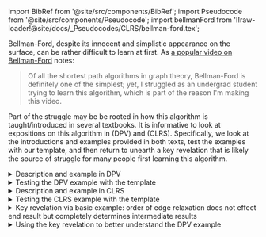 import BibRef from '@site/src/components/BibRef';
import Pseudocode from '@site/src/components/Pseudocode';
import bellmanFord from '!!raw-loader!@site/docs/_Pseudocodes/CLRS/bellman-ford.tex';

Bellman-Ford, despite its innocent and simplistic appearance on the surface, can be rather difficult to learn at first. As [a popular video on Bellman-Ford](https://www.youtube.com/watch?v=lyw4FaxrwHg&list=PLDV1Zeh2NRsDGO4--qE8yH72HFL1Km93P&index=21) notes:

> Of all the shortest path algorithms in graph theory, Bellman-Ford is definitely one of the simplest; yet, I struggled as an undergrad student trying to learn this algorithm, which is part of the reason I'm making this video.

Part of the struggle may be be rooted in how this algorithm is taught/introduced in several textbooks. It is informative to look at expositions on this algorithm in <BibRef id='DPV' pages='pp. 115-119'></BibRef> (DPV) and <BibRef id='TC2022' pages='pp. 612-616'></BibRef> (CLRS). Specifically, we look at the introductions and examples provided in both texts, test the examples with our template, and then return to unearth a key revelation that is likely the source of struggle for many people first learning this algorithm.

<details>
<summary> Description and example in DPV</summary>

The exposition that follows is based on what appears in <BibRef id='DPV' pages='pp. 115-119'></BibRef> (some parts have been modified so as to ensure these remarks are self-contained).

Dijkstra's algorithm [yes, Dijkstra's algorithm is covered before Bellman-Ford in DPV] works in part because the shortest path from the starting point $s$ to any node $v$ must pass exclusively through nodes that are closer than $v$. This no longer holds when edge lengths can be negative. In the figure below, the shortest path from $S$ to $A$ passes through $B$, a node that is further away! [Comically, the edge weight of $2$ is clearly an error and should instead read $-2$.]

<div align='center' className='centeredImageDiv'>
  <img width='200px' src={require('@site/static/img/templates/graphs/f14.png').default} />
</div>

What needs to be changed in order to accommodate this new complication? To answer this, let's take a particular high-level view of Dijkstra's algorithm. A crucial invariant is that the `dist` values it maintains are always either overestimates or exactly correct. They start off at $\infty$, and the only way they ever change is by updating along an edge:

```a
PROCEDURE UPDATE((u, v) in E)
dist(v) = min{dist(v), dist(u) + l(u, v)}
```

This *update* operation is simply an expression of the fact that the distance to $v$ cannot possibly be more than the distance to $u$, plus $l(u, v)$. It has the following properties.

1. It gives the correct distance to $v$ in the particular case where $u$ is the second-last node in the shortest path to $v$, and $\dist(u)$ is correctly set.
2. It will never make $\dist(v)$ too small, and in this sense it is *safe*. For instance, a slew of extraneous `update`'s can't hurt.

This operation is extremely useful: it is harmless, and if used carefully, will correctly set distances. In fact, Dijkstra's algorithm can be thought of simply as a sequence of `update`'s. We know this particular sequence doesn't work with negative edges, but is there some other sequence that does? To get a sense of the properties this sequence must possess, let's pick a node $t$ and look at the shortest path to it from $s$.

<div align='center' className='centeredImageDiv'>
  <img width='500px' src={require('@site/static/img/templates/graphs/f12.png').default} />
</div>

This path can have at most $|V| - 1$ edges. Why? The answer is probably more nuanced than it seems at first. The following explanation is given in <BibRef id='TC2022' pages='pp. 607-608'></BibRef>:

> Can a shortest path contain a cycle? As we have just seen, it cannot contain a negative-weight cycle. Nor can it contain a positive-weight cycle, since removing the cycle from the path produces a path with the same source and destination vertices and a lower path weight. That is, if $p = \langle v_0, v_1, \ldots, v_k\rangle$ is a path and $c = \langle v_i, v_{i+1}, \ldots, v_j\rangle$ is a positive-weight cycle on this path (so that $v_i = v_j$ and $w(c) > 0$), then the path $p' = \langle v_0, v_1, \ldots, v_i, v_{j+1}, v_{j+2}, \ldots v_k\rangle$ has weight $w(p') = w(p) - w(c) < w(p)$, and so $p$ cannot be a shortest path from $v_0$ to $v_k$.
>
> That leaves only 0-weight cycles. You can remove a 0-weight cycle from any path to produce another path whose weight is the same. Thus, if there is a shortest path from a source vertex $s$ to a destination vertex $v$ that contains a 0-weight cycle, then there is another shortest path from $s$ to $v$ without this cycle. As long as a shortest path has 0-weight cycles, you can repeatedly remove these cycles from the path until you have a shortest path that is cycle-free. Therefore, without loss of generality, assume that shortest paths have no cycles, that is, they are simple paths.
>
> Since any acyclic path in a graph $G = (V, E)$ contains at most $|V|$ distinct vertices [i.e., a path passing through every vertex], it also contains at most $|V| - 1$ edges. Assume, therefore, that any shortest path
contains at most $|V| - 1$ edges.

The last paragraph above is the key takeaway. Returning to our description of the shortest path image: the shortest path from $s$ to $t$ can have at most $|V| - 1$ edges per the excerpt above. If the sequence of updates performed includes $(s, u_1), (u_1, u_2), (u_2, u_3), \ldots, (u_k, t)$, *in that order* (though not necessarily consecutively), then by the first property the distance to $t$ will be correctly computed. It doesn't matter what other updates occur on these edges, or what happens in the rest of the graph, because updates are *safe*.

But still, if we don't know all the shortest paths beforehand, how can we be sure to update the right edges in the right order? Here is an easy solution: simply update *all* the edges, $|V| − 1$ times! The resulting $O(|V|\cdot |E|)$ procedure is called the Bellman-Ford algorithm and is shown below in pseudocode:

```
PROCEDURE ShortestPaths(G, l, s)
Input:    Directed graph G = (V, E)
          edge lengths {l_e : e in E} with no negative cycles.

Output:   For all vertices u reachable from s, dist(u) is set
          to the distance from s to u

for all u in V:
  dist(u) = +infty
  prev(u) = nil

dist(s) = 0
repeat |V| - 1 times:
  for all e in E:
    update(e)
```

An example run of the algorithm is shown below:

<div align='center' className='centeredImageDiv'>
  <img width='800px' src={require('@site/static/img/templates/graphs/f11.png').default} />
</div>

A note about implementation: for many graphs, the maximum number of edges in any shortest path is substantially less than $|V| − 1$, with the result that fewer rounds of updates are needed. Therefore, it makes sense to add an extra check to the shortest-path algorithm, to make it terminate immediately after any round in which no update occurred.

What about negative cycles? If the length of edge $(E, B)$ in the figure above were changed to $-4$, then the graph would have a *negative cycle* $A\to E\to B\to A$. In such situations, it doesn't make sense to even ask about shortest paths. There is a path of length 2 from $A$ to $E$. But going round the cycle, there's also a path of length 1, and going round multiple times, we find paths of lengths 0, $−1$, $−2$, and so on.

The shortest-path problem is ill-posed in graphs with negative cycles. As might be expected, our algorithm in the pseudocode above (i.e., Bellman-Ford) works only in the absence of such cycles. But where did this assumption appear in the derivation of the algorithm? Well, it slipped in when we asserted the *existence* of a shortest path from $s$ to $t$.

Fortunately, it is easy to automatically detect negative cycles and issue a warning. Such a cycle would allow us to endlessly apply rounds of `update` operations, reducing `dist` estimates every time. So instead of stopping after $|V| − 1$ iterations, perform one extra round. There is a negative cycle if and only if some `dist` value is reduced during this final round.

</details>

<details>
<summary> Testing the DPV example with the template</summary>

To effectively test our template code, first convert the example graph into an adjacency list:

<div align='center' className='centeredImageDiv'>
  <img width='800px' src={require('@site/static/img/templates/graphs/f11.png').default} />
</div>

Map the letter nodes to their numeric equivalent:

```
S: 0
A: 1
B: 2
C: 3
D: 4
E: 5
F: 6
G: 7
```

Then we get the following adjacency list representation of the graph above:

```python
graph = {
    0: [(1, 10), (7, 8)],
    1: [(5, 2)],
    2: [(1, 1), (3, 1)],
    3: [(4, 3)],
    4: [(5, -1)],
    5: [(2, -2)],
    6: [(1, -4), (5, -1)],
    7: [(6, 1)]
}
```

Let's now use a modified version of the template code where comments have been removed and we've added a `print` statement to show the `distances` array after each iteration of relaxing all edges:

```python
def bellman_ford(graph, start):
    n = len(graph)
    distances = [float('inf')] * n
    distances[start] = 0
    predecessors = [None] * n
    
    for _ in range(n - 1):
        edge_updated = False
        for node in range(n):
            for neighbor, weight in graph[node]:
                if distances[node] != float('inf') and distances[node] + weight < distances[neighbor]:
                    edge_updated = True
                    distances[neighbor] = distances[node] + weight
                    predecessors[neighbor] = node
        
        # highlight-success-next-line
        print(distances)
        
        if not edge_updated:
            return distances, predecessors
    
    for node in range(n):
        for neighbor, weight in graph[node]:
            if distances[node] != float('inf') and distances[node] + weight < distances[neighbor]:
                return False
            
    return distances, predecessors

graph = {
    0: [(1, 10), (7, 8)],
    1: [(5, 2)],
    2: [(1, 1), (3, 1)],
    3: [(4, 3)],
    4: [(5, -1)],
    5: [(2, -2)],
    6: [(1, -4), (5, -1)],
    7: [(6, 1)]
}

bellman_ford(graph, 0)
```

We get the following printed to the console (the initial `distances` array, before any iteration has taken place, has been included for the sake of clarity):

```python
#  S    A     B     C     D     E     F     G
[  0,  inf,  inf,  inf,  inf,  inf,  inf,  inf  ]   # after iteration 0 (initial distances array)
[  0,   10,   10,  inf,  inf,   12,    9,    8  ]   # after iteration 1
[  0,    5,   10,   11,   14,    8,    9,    8  ]   # after iteration 2
[  0,    5,    5,   11,   14,    7,    9,    8  ]   # after iteration 3
[  0,    5,    5,    6,    9,    7,    9,    8  ]   # after iteration 4
[  0,    5,    5,    6,    9,    7,    9,    8  ]   # after iteration 5 (no edges updated, terminate early)
```

If we're first learning about Bellman-Ford, then the output above is probably very confusing. The *end result*, namely the final `distances` array, is the same as in the book's example: `[0, 5, 5, 6, 9, 7, 9, 8]`. But everything else (i.e., the intermediate results) is very different. Why? We'll return to this example to see why, but let's first look at the example from CLRS to get a hint.

</details>

<details>
<summary> Description and example in CLRS</summary>

The terminology and notation used in the following initial description by CLRS may be foreign, but the illustrated example should clear up any confusion.

The Bellman-Ford algorithm solves the single-source shortest-paths problem in the general case in which edge weights may be negative. Given a weighted, directed graph $G = (V, E)$ with source vertex $s$ and weight function $w\colon E\to\R$, the Bellman-Ford algorithm returns a boolean value indicating whether there is a negative-weight cycle that is reachable from the source. If there is such a cycle, the algorithm indicates that no solution exists. If there is no such cycle, the algorithm produces the shortest paths and their weights.

The procedure BELLMAN-FORD relaxes edges, progressively decreasing an estimate $v.d$ on the weight of a shortest path from the source $s$ to each vertex $v\in V$ until it achieves the actual shortest-path weight $\delta(s, v)$. The algorithm returns TRUE if and only if the graph contains no negative-weight cycles that are reachable from the source.

<Pseudocode
    content={bellmanFord}
    algID="bellman-ford"
    options={{ lineNumber: true, captionCount: 0, noEnd: true }}
/>

The figure below shows the execution of the Bellman-Ford algorithm on a graph with 5 vertices. After initializing the $d$ and $\pi$ values of all vertices in line 1, the algorithm makes $|V| - 1$ passes over the edges of the graph. Each pass is one iteration of the for loop of lines 2-4 and consists of relaxing each edge of the graph once. Figures (b)-(e) show the state of the algorithm after each of the four passes over the edges. After making $|V| - 1$ passes, lines 5-8 check for a negative-weight cycle and return the appropriate boolean value.

<div align='center' className='centeredImageDiv'>
  <img width='800px' src={require('@site/static/img/templates/graphs/f15.png').default} />
</div>

The figure above shows the execution of the Bellman-Ford algorithm. The source is vertex $s$. The $d$ values appear within the vertices, and blue edges indicate predecessor values: if edge $(u, v)$ is blue, then $v.\pi = u$. In this particular example, each pass relaxes the edges in the order $(t, x)$, $(t, y)$, $(t, z)$, $(x, t)$, $(y, x)$, $(y, z)$, $(z, x)$, $(z, s)$, $(s, t)$, $(s, y)$. **(a)** The situation just before the first pass over the edges. **(b)–(e)** The situation after each successive pass over the edges. Vertices whose shortest-path estimates and predecessors have changed due to a pass are highlighted in orange. The $d$ and $\pi$ values in part (e) are the ûnal values. The Bellman-Ford algorithm returns TRUE in this example.

</details>

<details>
<summary> Testing the CLRS example with the template</summary>

Let's see if we can test our template against the example provided in CLRS:

<div align='center' className='centeredImageDiv'>
  <img width='800px' src={require('@site/static/img/templates/graphs/f15.png').default} />
</div>

As with the DPV example, we should start by mapping the letter nodes to their numeric equivalent. What number should we assign to each node? The order in which each edge is relaxed suggests a natural labeling scheme:

```python
[
  (t, x), (t, y), (t, z), # t: 0
  (x, t),                 # x: 1
  (y, x), (y, z),         # y: 2
  (z, x), (z, s),         # z: 3
  (s, t), (s, y)          # s: 4
]
```

What will we get when we represent the graph as an adjacency list and use the modified template as before (where we printed the `distances` array after each iteration)? Let's see:

```python
def bellman_ford(graph, start):
    # ...

graph = {
    0: [(1, 5), (2, 8), (3, -4)],
    1: [(0, -2)],
    2: [(1, -3), (3, 9)],
    3: [(1, 7), (4, 2)],
    4: [(0, 6), (2, 7)],
}

bellman_ford(graph, 4)
```

We get the following printed to the console (the initial `distances` array, before any iteration has taken place, has been included for the sake of clarity):

```python
#   t     x     y     z    s
[  inf,  inf,  inf,  inf,  0  ]   # after iteration 0 (initial distances array)
[    6,  inf,    7,  inf,  0  ]   # after iteration 1
[    6,    4,    7,    2,  0  ]   # after iteration 2
[    2,    4,    7,    2,  0  ]   # after iteration 3
[    2,    4,    7,   -2,  0  ]   # after iteration 4 (|V| - 1 iterations with no negative cycle)
```

Each line above exactly matches the figures (a)-(e), respectively. How is it possible that our template reproduced *exactly* what was given in CLRS and was not even close for DPV? The key revelation is provided in the next and final remark.

</details>

<details>
<summary> Key revelation via basic example: order of edge relaxation does not effect end result but completely determines intermediate results</summary>

As another comment mentions in the [previously linked](https://www.youtube.com/watch?v=lyw4FaxrwHg&list=PLDV1Zeh2NRsDGO4--qE8yH72HFL1Km93P&index=21) video, let's consider the very basic linearly connected graph `0 -> 1 -> 2 -> 3`, where the source node is `0` and all edge weights are `1`. Such a graph may be represented in code with the following adjacency list:

```python
graph = {
    0: [(1, 1)],
    1: [(2, 1)],
    2: [(3, 1)],
    3: []
}
```

Since *the order of edge updates in Bellman-Ford is random*, let's consider what would happen in the worst possible case. For the first iteration, we would update the edge `0 -> 1` *at the end*; that is, let's purposely let the edge `0 -> 1` be the *last* edge we "randomly" update. For the graph `0 -> 1 -> 2 -> 3` with edge weights `1`, this means `0 -> 1` is the only edge whose relaxation/processing reduces the distances to a node (i.e., the distance to node `1` is now `1` instead of infinity). Similarly, for iterations 2 and 3 we update `1 -> 2` and `2 -> 3` at the end:

```python
[0, inf, inf, inf] # after iteration 0 (initial distances array)
[0,   1, inf, inf] # after iteration 1
[0,   1,   2, inf] # after iteration 2
[0,   1,   2,   3] # after iteration 3 (|V| - 1 iterations with no negative cycle)
```

Hence, in the worst case, it can take $|V| - 1$ iterations to propagate the edge weights appropriately. Let's test our template code with this basic graph. If we run the same template code that we ran for the examples in DPV and CLRS, then we get the following:

```python
[0, inf, inf, inf]  # after iteration 0 (initial distances array)
[0,   1    2,   3]  # after iteration 1
[0,   1    2,   3]  # after iteration 2 (no edges updated, terminate early)
```

What's going on? Why aren't we getting the results discussed above? Because the results discussed above were in the *worst case*, where we purposely delayed processing the edge connected to the source node until the end. Let's examine the template code:

```python
def bellman_ford(graph, start):
    n = len(graph)
    distances = [float('inf')] * n
    distances[start] = 0
    predecessors = [None] * n
    
    for _ in range(n - 1):
        edge_updated = False
        #highlight-error-next-line
        for node in range(n):
            for neighbor, weight in graph[node]:
                if distances[node] != float('inf') and distances[node] + weight < distances[neighbor]:
                    edge_updated = True
                    distances[neighbor] = distances[node] + weight
                    predecessors[neighbor] = node
        
        print(distances)
        
        if not edge_updated:
            return distances, predecessors
    
    for node in range(n):
        for neighbor, weight in graph[node]:
            if distances[node] != float('inf') and distances[node] + weight < distances[neighbor]:
                return False
            
    return distances, predecessors
```

The highlighted line `for node in range(n):` ensures we always start edge relaxations from the node with label `0`, whether or not that node is the source node. Recall the edge labeling from the CLRS example:

```python
[
  (t, x), (t, y), (t, z), # t: 0
  (x, t),                 # x: 1
  (y, x), (y, z),         # y: 2
  (z, x), (z, s),         # z: 3
  #highlight-success-next-line
  (s, t), (s, y)          # s: 4
]
```

Note how the source node, highlighted above, has a node label of `4`. This means that all edges connected to the source update *at the end* when `for node in range(n):` fires. Hence, the only edges relaxed in a meaningful way after the first iteration are those directly connected with the source node.

What if we changed the highlighted line `for node in range(n):` to `for node in [3, 2, 1, 0]:` for the basic graph example? Then all edges directly connected to the source node are processed *last*. We're basically customizing our template to be as inefficient as possible so as to show how we can ensure the maximum number of iterations occur. And, sure enough, running the template code with this modification results in exactly what we discussed for the worst case scenario:

```python
[0, inf, inf, inf] # after iteration 0 (initial distances array)
[0,   1, inf, inf] # after iteration 1
[0,   1,   2, inf] # after iteration 2
[0,   1,   2,   3] # after iteration 3 (|V| - 1 iterations with no negative cycle)
```

</details>

<details>
<summary> Using the key revelation to better understand the DPV example</summary>

Let's return to the DPV example that started all of this:

<div align='center' className='centeredImageDiv'>
  <img width='800px' src={require('@site/static/img/templates/graphs/f11.png').default} />
</div>

Running our template code resulted in the following:

```python
#  S    A     B     C     D     E     F     G
[  0,  inf,  inf,  inf,  inf,  inf,  inf,  inf  ]   # after iteration 0 (initial distances array)
[  0,   10,   10,  inf,  inf,   12,    9,    8  ]   # after iteration 1
[  0,    5,   10,   11,   14,    8,    9,    8  ]   # after iteration 2
[  0,    5,    5,   11,   14,    7,    9,    8  ]   # after iteration 3
[  0,    5,    5,    6,    9,    7,    9,    8  ]   # after iteration 4
[  0,    5,    5,    6,    9,    7,    9,    8  ]   # after iteration 5 (no edges updated, terminate early)
```

The end result was the same as that in the figure, but the intermediate results were very different. The "key revelation" discussion in the previous widget explains why. The line `for node in range(n):` in the main loop of our template code ensured we *started* by processing all edges directly connected to whatever node was labelled `0`. Of course, in this case, node `S`, the source node, was labelled as node `0`, which means all edges directly connected to the source node were the first ones to be meaningfully relaxed. This efficiency would usually be considered a good thing. But not when we're trying to better understand an example! 

CLRS gave us the exact order in which edges were processed, making it clear they were trying to be as inefficient as possible in order to highlight when $|V|-1$ iterations could be necessary. Similarly, if we intentionally process the edges connected to the source node *last*, then maybe we can go about reproducing the table provided in DPV, where $|V|-1 = 8-1 = 7$ iterations are necessary to get the final `distances` array.

After some tinkering, we discover that if we replace the line `for node in range(n):` in the main loop with `for node in [4, 3, 2, 5, 1, 6, 7, 0]:`, then we end up reproducing the table of results provided in the DPV example:

```python
#  S    A     B     C     D     E     F     G
[  0,  inf,  inf,  inf,  inf,  inf,  inf,  inf  ]   # after iteration 0 (initial distances array)
[  0,  10,   inf,  inf,  inf,  inf,  inf,    8  ]   # after iteration 1
[  0,  10,   inf,  inf,  inf,   12,    9,    8  ]   # after iteration 2
[  0,   5,    10,  inf,  inf,    8,    9,    8  ]   # after iteration 3
[  0,   5,     6,   11,  inf,    7,    9,    8  ]   # after iteration 4
[  0,   5,     5,    7,   14,    7,    9,    8  ]   # after iteration 5
[  0,   5,     5,    6,   10,    7,    9,    8  ]   # after iteration 6
[  0,   5,     5,    6,    9,    7,    9,    8  ]   # after iteration 7 (|V| - 1 iterations with no negative cycle)
```

What's the exact order in which the edges were processed? Since the letter-number mapping for the nodes in this example is

```
 D, C, B, E, A, F, G, S
[4, 3, 2, 5, 1, 6, 7, 0]
```

we can use the adjacency list representation of the graph 

```python
graph = {
    0: [(1, 10), (7, 8)],
    1: [(5, 2)],
    2: [(1, 1), (3, 1)],
    3: [(4, 3)],
    4: [(5, -1)],
    5: [(2, -2)],
    6: [(1, -4), (5, -1)],
    7: [(6, 1)]
}
```

to fully specify the order in which edges are relaxed for each iteration:

```python
#   D, C, B, E, A, F, G, S
#  [4, 3, 2, 5, 1, 6, 7, 0]

[
  (D, E),         # D-connected edges
  (C, D),         # C-connected edges
  (B, A), (B, C), # B-connected edges
  (E, B),         # E-connected edges
  (A, E),         # A-connected edges
  (F, A), (F, E), # F-connected edges
  (G, F),         # G-connected edges
  (S, A), (S, G)  # S-connected edges
]
```

As has been thoroughly demonstrated by now, the order in which edges are processed does not matter in terms of the end result, but the order completely determines the intermediate results of the `distances` array.

</details>